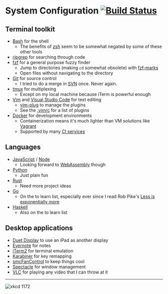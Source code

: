 # System Configuration [![Build Status](https://travis-ci.org/dguo/dotfiles.svg?branch=travis)](https://travis-ci.org/dguo/dotfiles)

## Terminal toolkit
* [Bash](https://www.gnu.org/software/bash/) for the shell
    * The benefits of [zsh](http://www.zsh.org) seem to be somewhat negated by some of these other tools
* [ripgrep](https://github.com/BurntSushi/ripgrep) for searching through code
* [fzf](https://github.com/junegunn/fzf) for a general purpose fuzzy finder
    * Jump to directories (making `cd` somewhat obsolete) with [fzf-marks](https://github.com/urbainvaes/fzf-marks)
    * Open files without navigating to the directory
* [Git](https://git-scm.com) for source control
    * I tried to do a merge in [SVN](https://subversion.apache.org) once. Never again.
* [tmux](https://tmux.github.io) for multiplexing
    * Except on my local machine because iTerm is powerful enough
* [Vim](http://www.vim.org) and [Visual Studio Code](https://code.visualstudio.com/) for text editing
    * [vim-plug](https://github.com/junegunn/vim-plug) to manage the plugins
    * See the [.vimrc](https://github.com/dguo/dotfiles/blob/master/.vimrc) for a list of plugins
* [Docker](https://www.docker.com) for development environments
    * Containerization means it's much lighter than VM solutions like [Vagrant](https://www.vagrantup.com)
    * Supported by many [CI services](https://en.wikipedia.org/wiki/Comparison_of_continuous_integration_software)

## Languages
* [JavaScript](https://developer.mozilla.org/en-US/docs/Web/JavaScript) / [Node](https://nodejs.org/)
    * Looking forward to [WebAssembly](https://webassembly.github.io) though
* [Python](https://www.python.org)
    *  Just plain fun
* [Rust](https://www.rust-lang.org/)
    * Need more project ideas
* [Go](https://golang.org)
    * On the to learn list, especially ever since I read Rob Pike's [Less is exponentially more](https://commandcenter.blogspot.com/2012/06/less-is-exponentially-more.html)
* [Haskell](https://www.haskell.org)
    * Also on the to learn list

## Desktop applications
* [Duet Display](http://www.duetdisplay.com) to use an iPad as another display
* [Evernote](https://evernote.com) for notes
* [iTerm2](https://www.iterm2.com) for terminal emulation
* [Karabiner](https://github.com/tekezo/Karabiner) for key remapping
* [smcFanControl](https://github.com/hholtmann/smcFanControl) to keep things cool
* [Spectacle](https://www.spectacleapp.com) for window management
* [VLC](http://www.videolan.org/vlc/index.html) for playing any video that I can throw at it

---
![xkcd 1172](http://imgs.xkcd.com/comics/workflow.png)
